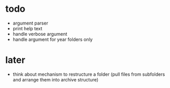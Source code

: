 # todo
- argument parser
- print help text
- handle verbose argument
- handle argument for year folders only

# later
- think about mechanism to restructure a folder (pull files from subfolders and arrange them into archive structure)